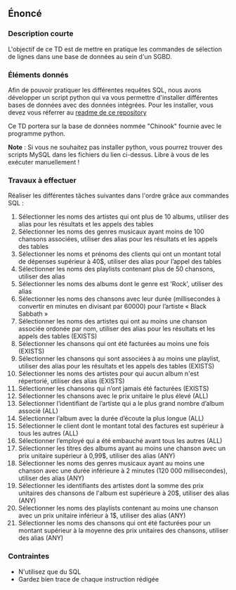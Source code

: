 ## Énoncé

### Description courte

L'objectif de ce TD est de mettre en pratique les commandes de sélection de lignes dans une base de données au sein d'un SGBD.

### Éléments donnés 

Afin de pouvoir pratiquer les différentes requêtes SQL, nous avons développer un script python qui va vous permettre d'installer différentes bases de données avec des données intégrées. Pour les installer, vous devez vous réferrer au <a href="https://github.com/Microleadoff/database-installer-py" title="repository du code python d'installation des bases de données" target="_blank">readme de ce repository</a>

Ce TD portera sur la base de données nommée "Chinook" fournie avec le programme python.

**Note** : Si vous ne souhaitez pas installer python, vous pourrez trouver des scripts MySQL dans les fichiers du lien ci-dessus. Libre à vous de les exécuter manuellement !

### Travaux à effectuer

Réaliser les différentes tâches suivantes dans l'ordre grâce aux commandes SQL :

1. Sélectionner les noms des artistes qui ont plus de 10 albums, utiliser des alias pour les résultats et les appels des tables
2. Sélectionner les noms des genres musicaux ayant moins de 100 chansons associées, utiliser des alias pour les résultats et les appels des tables
3. Sélectionner les noms et prénoms des clients qui ont un montant total de dépenses supérieur à 40$, utiliser des alias pour l’appel des tables
4. Sélectionner les noms des playlists contenant plus de 50 chansons, utiliser des alias
5. Sélectionner les noms des albums dont le genre est 'Rock', utiliser des alias
6. Sélectionner les noms des chansons avec leur durée (millisecondes à convertir en minutes en divisant par 60000) pour l’artiste « Black Sabbath »
7. Sélectionner les noms des artistes qui ont au moins une chanson associée ordonée par nom, utiliser des alias pour les résultats et les appels des tables (EXISTS)
8. Sélectionner les chansons qui ont été facturées au moins une fois (EXISTS)
9. Sélectionner les chansons qui sont associées à au moins une playlist, utiliser des alias pour les résultats et les appels des tables (EXISTS)
10. Sélectionner les noms des artistes pour qui aucun album n'est répertorié, utiliser des alias (EXISTS)
11. Sélectionner les chansons qui n’ont jamais été facturées (EXISTS)
12. Sélectionner les chansons avec le prix unitaire le plus élevé (ALL)
13. Sélectionner l’identifiant de l’artiste qui a le plus grand nombre d’album associé (ALL)
14. Sélectionner l’album avec la durée d’écoute la plus longue (ALL)
15. Sélectionner le client dont le montant total des factures est supérieur à tous les autres (ALL)
16. Sélectionner l’employé qui a été embauché avant tous les autres (ALL)
17. Sélectionner les titres des albums ayant au moins une chanson avec un prix unitaire supérieur à 0,99$, utiliser des alias (ANY)
18. Sélectionner les noms des genres musicaux ayant au moins une chanson avec une durée inférieure à 2 minutes (120 000 millisecondes), utiliser des alias (ANY)
19. Sélectionner les identifiants des artistes dont la somme des prix unitaires des chansons de l'album est supérieure à 20$, utiliser des alias (ANY)
20. Sélectionner les noms des playlists contenant au moins une chanson avec un prix unitaire inférieur à 1$, utiliser des alias (ANY)
21. Sélectionner les noms des chansons qui ont été facturées pour un montant supérieur à la moyenne des prix unitaires des chansons, utiliser des alias (ANY)


### Contraintes

- N'utilisez que du SQL
- Gardez bien trace de chaque instruction rédigée